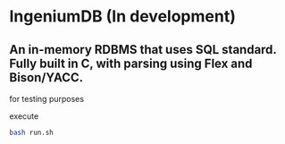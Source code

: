 # IngeniumDB (In development)

## An in-memory RDBMS that uses SQL standard. Fully built in C, with parsing using Flex and Bison/YACC.

for testing purposes

execute 
```bash
bash run.sh
```